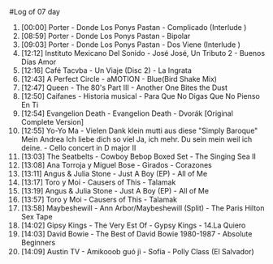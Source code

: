 #Log of 07 day

1. [00:00] Porter - Donde Los Ponys Pastan - Complicado (Interlude )
1. [08:59] Porter - Donde Los Ponys Pastan - Bipolar
1. [09:03] Porter - Donde Los Ponys Pastan - Dos Viene (Interlude )
1. [12:12] Instituto Mexicano Del Sonido - José José, Un Tributo 2 - Buenos Días Amor
1. [12:16] Café Tacvba - Un Viaje (Disc 2) - La Ingrata
1. [12:43] A Perfect Circle - aMOTION - Blue(Bird Shake Mix)
1. [12:47] Queen - The 80's Part III - Another One Bites the Dust
1. [12:50] Caifanes - Historia musical - Para Que No Digas Que No Pienso En Ti
1. [12:54] Evangelion Death - Evangelion Death - Dvorák [Original Complete Version]
1. [12:55] Yo-Yo Ma - Vielen Dank klein mutti aus diese "Simply Baroque" Mein Andrea Ich liebe dich so viel Ja, ich mehr. Du sein mein weil ich deine. - Cello concert in D major II
1. [13:03] The Seatbelts - Cowboy Bebop Boxed Set - The Singing Sea II
1. [13:08] Ana Torroja y Miguel Bose - Girados - Corazones
1. [13:11] Angus & Julia Stone - Just A Boy (EP) - All of Me
1. [13:17] Toro y Moi - Causers of This - Talamak
1. [13:19] Angus & Julia Stone - Just A Boy (EP) - All of Me
1. [13:57] Toro y Moi - Causers of This - Talamak
1. [13:58] Maybeshewill - Ann Arbor/Maybeshewill (Split) - The Paris Hilton Sex Tape
1. [14:02] Gipsy Kings - The Very Est Of - Gypsy Kings - 14.La Quiero
1. [14:03] David Bowie - The Best of David Bowie 1980-1987 - Absolute Beginners
1. [14:09] Austin TV - Amikooob guó jì - Sofia - Polly Class (El Salvador)
